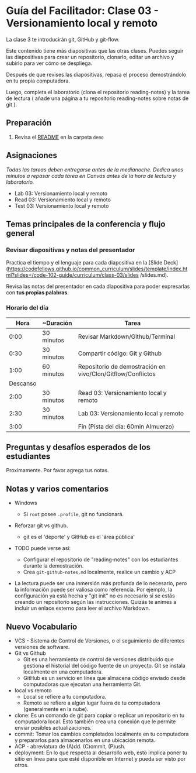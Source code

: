 # Guía del Facilitador: Clase 03 - Versionamiento local y remoto

La clase 3 te introducirán  git, GitHub y git-flow.

Este contenido tiene más diapositivas que las otras clases. Puedes seguir las diapositivas para crear un repositorio, clonarlo, editar un archivo y subirlo para ver cómo se despliega. 

Después de que revises las diapositivas, repasa el proceso demostrándolo en tu propia computadora.

Luego, completa el laboratorio (clona el repositorio reading-notes) y la tarea de lectura ( añade una página a tu repositorio reading-notes sobre notas de git ).

## Preparación

1. Revisa el [README](../demo/) en la carpeta `demo`

## Asignaciones

*Todas las tareas deben entregarse antes de la medianoche. Dedica unos minutos a repasar cada tarea en Canvas antes de la hora de lectura y laboratorio.*

- Lab 03: Versionamiento local y remoto
- Read 03: Versionamiento local y remoto
- Test 03: Versionamiento local y remoto

## Temas principales de la conferencia y flujo general

### Revisar diapositivas y notas del presentador

Practica el tiempo y el lenguaje para cada diapositiva en la [Slide Deck] (https://codefellows.github.io/common_curriculum/slides/template/index.html?slides=/code-102-guide/curriculum/class-03/slides /slides.md).

Revisa las notas del presentador en cada diapositiva para poder expresarlas con **tus propias palabras**.

### Horario del día

| Hora | ~Duración| Tarea |
|--- |--- |--- |
| 0:00 | 30 minutos | Revisar Markdown/Github/Terminal |
| 0:30 | 30 minutos | Compartir código: Git y Github |
| 1:00 | 60 minutos | Repositorio de demostración en vivo/Clon/Gitflow/Conflictos |
| Descanso | | |
| 2:00 | 30 minutos | Read 03: Versionamiento local y remoto |
| 2:30 | 30 minutos | Lab 03: Versionamiento local y remoto |
| 3:00 | | Fin (Pista del día: 60min Almuerzo) |
  
## Preguntas y desafíos esperados de los estudiantes

Proximamente. Por favor agrega tus notas.

## Notas y varios comentarios

- Windows
   - Si `root` posee `.profile`, git no funcionará.
- Reforzar git vs github.
   - git es el 'deporte' y GitHub es el 'área pública'
- TODO puede verse así:
   - Configurar el repositorio de "reading-notes" con los estudiantes durante la demostración.
   - Crea `git-github-notes.md` localmente, realice un cambio y ACP

- La lectura puede ser una inmersión más profunda de lo necesario, pero la información puede ser valiosa como referencia. Por ejemplo, la configuración ya está hecha y "git init" no es necesario si se estás creando un repositorio según las instrucciones. Quizás te animes a incluir un enlace externo para leer el archivo Markdown.

## Nuevo Vocabulario 

- VCS - Sistema de Control de Versiones, o el seguimiento de diferentes versiones de software.
- Git vs Github
   - Git es una herramienta de control de versiones distribuido que gestiona el historial del código fuente de un proyecto. Git se instala localmente en una computadora.
   - GitHub es un servicio en línea que almacena código enviado desde computadoras que ejecutan una herramienta Git.
- local vs remoto
   - Local se refiere a tu computadora.
   - Remoto se refiere a algún lugar fuera de tu computadora (generalmente en la nube).
- clone: Es un comando de git para copiar o replicar un repositorio en tu computadora local. Esto también crea una conexión que le permite enviar posibles actualizaciones.
- commit: Tomar los cambios completados localmente en tu computadora y prepararlos para almacenarlos en una ubicación remota.
- ACP - abreviatura de (A)dd. (C)ommit, (P)ush.
- deployment: En lo que respecta al desarrollo web, esto implica poner tu sitio en linea para que esté disponible en Internet y pueda ser visto por otros.
